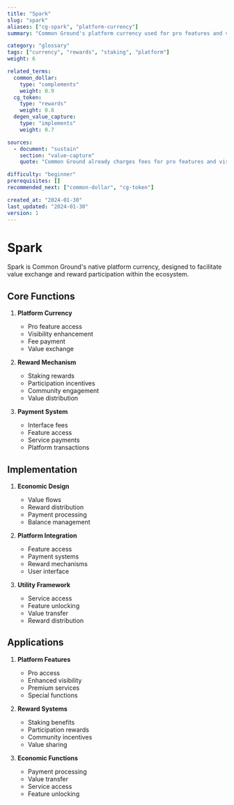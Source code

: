 ```yaml
---
title: "Spark"
slug: "spark"
aliases: ["cg-spark", "platform-currency"]
summary: "Common Ground's platform currency used for pro features and visibility, serving as a staking reward for $CG token holders and an alternative payment method for interface fees."

category: "glossary"
tags: ["currency", "rewards", "staking", "platform"]
weight: 6

related_terms:
  common_dollar:
    type: "complements"
    weight: 0.9
  cg_token:
    type: "rewards"
    weight: 0.8
  degen_value_capture:
    type: "implements"
    weight: 0.7

sources:
  - document: "sustain"
    section: "value-capture"
    quote: "Common Ground already charges fees for pro features and visibility via Spark, the platform's (offchain) currency."

difficulty: "beginner"
prerequisites: []
recommended_next: ["common-dollar", "cg-token"]

created_at: "2024-01-30"
last_updated: "2024-01-30"
version: 1
---
```


# Spark

Spark is Common Ground's native platform currency, designed to facilitate value exchange and reward participation within the ecosystem.

## Core Functions

1. **Platform Currency**
   - Pro feature access
   - Visibility enhancement
   - Fee payment
   - Value exchange

2. **Reward Mechanism**
   - Staking rewards
   - Participation incentives
   - Community engagement
   - Value distribution

3. **Payment System**
   - Interface fees
   - Feature access
   - Service payments
   - Platform transactions

## Implementation

1. **Economic Design**
   - Value flows
   - Reward distribution
   - Payment processing
   - Balance management

2. **Platform Integration**
   - Feature access
   - Payment systems
   - Reward mechanisms
   - User interface

3. **Utility Framework**
   - Service access
   - Feature unlocking
   - Value transfer
   - Reward distribution

## Applications

1. **Platform Features**
   - Pro access
   - Enhanced visibility
   - Premium services
   - Special functions

2. **Reward Systems**
   - Staking benefits
   - Participation rewards
   - Community incentives
   - Value sharing

3. **Economic Functions**
   - Payment processing
   - Value transfer
   - Service access
   - Feature unlocking 